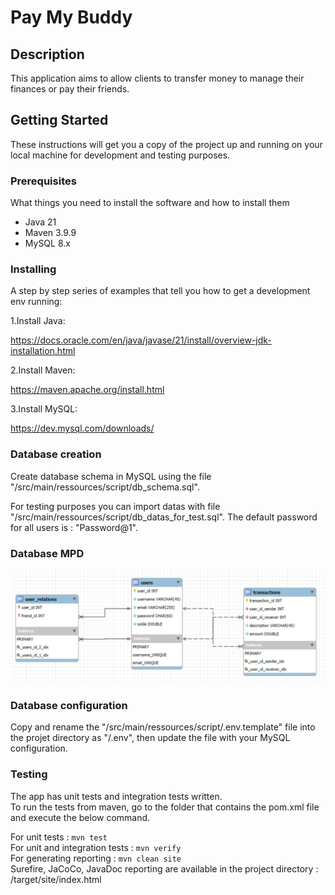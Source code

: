 # Pay My Buddy

## Description

This application aims to allow clients to transfer money to manage their finances or pay their friends.

## Getting Started

These instructions will get you a copy of the project up and running on your local machine for development and testing
purposes.

### Prerequisites

What things you need to install the software and how to install them

- Java 21
- Maven 3.9.9
- MySQL 8.x

### Installing

A step by step series of examples that tell you how to get a development env running:

1.Install Java:

https://docs.oracle.com/en/java/javase/21/install/overview-jdk-installation.html

2.Install Maven:

https://maven.apache.org/install.html

3.Install MySQL:

https://dev.mysql.com/downloads/

### Database creation

Create database schema in MySQL using the file "/src/main/ressources/script/db_schema.sql".

For testing purposes you can import datas with file "/src/main/ressources/script/db_datas_for_test.sql".
The default password for all users is : "Password@1".

### Database MPD

![MDP Schema](/src/main/resources/documentation/MPD.png)

### Database configuration

Copy and rename the "/src/main/ressources/script/.env.template" file into the projet directory as "/.env",
then update the file with your MySQL configuration.

### Testing

The app has unit tests and integration tests written.  
To run the tests from maven, go to the folder that contains the pom.xml file and execute the below command.

For unit tests : `mvn test`  
For unit and integration tests :  `mvn verify`      
For generating reporting : `mvn clean site`  
Surefire, JaCoCo, JavaDoc reporting are available in the project directory : /target/site/index.html